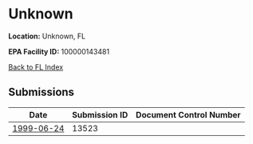 # Unknown

**Location:** Unknown, FL

**EPA Facility ID:** 100000143481

[Back to FL Index](../../index.md)

## Submissions

| Date | Submission ID | Document Control Number |
|------|--------------|-------------------------|
| [1999-06-24](submissions/13523.md) | 13523 |  |
